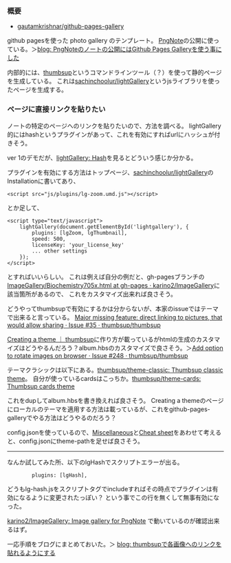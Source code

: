 ### 概要

- [gautamkrishnar/github-pages-gallery](https://github.com/gautamkrishnar/github-pages-gallery) 

github pagesを使った photo gallery のテンプレート。
[PngNote](PngNote.md)の公開に使っている。＞[blog: PngNoteのノートの公開にはGithub Pages Galleryを使う事にした](https://karino2.github.io/2021/07/27/use_ghg_for_pngnote_publish.html)

内部的には、[thumbsup](https://thumbsup.github.io/)というコマンドラインツール（？）を使って静的ページを生成している。
これは[sachinchoolur/lightGallery](https://github.com/sachinchoolur/lightGallery)というjsライブラリを使ったページを生成する。

### ページに直接リンクを貼りたい

ノートの特定のページへのリンクを貼りたいので、方法を調べる。
lightGallery的にはhashというプラグインがあって、これを有効にすればurlにハッシュが付きそう。

ver 1のデモだが、[lightGallery: Hash](https://sachinchoolur.github.io/lightgallery.js/demos/share.html)を見るとどういう感じか分かる。


プラグインを有効にする方法はトップページ、[sachinchoolur/lightGallery](https://github.com/sachinchoolur/lightGallery)のInstallationに書いてあり、

```
<script src="js/plugins/lg-zoom.umd.js"></script>
```

とか足して、

```
<script type="text/javascript">
    lightGallery(document.getElementById('lightgallery'), {
        plugins: [lgZoom, lgThumbnail],
        speed: 500,
        licenseKey: 'your_license_key'
        ... other settings
    });
</script>
```

とすればいいらしい。
これは例えば自分の例だと、gh-pagesブランチの[ImageGallery/Biochemistry705x.html at gh-pages · karino2/ImageGallery](https://github.com/karino2/ImageGallery/blob/gh-pages/Biochemistry705x.html)に該当箇所があるので、
これをカスタマイズ出来れば良さそう。

どうやってthumbsupで有効にするかは分からないが、本家のissueではテーマで出来ると言っている。
[Major missing feature: direct linking to pictures, that would allow sharing · Issue #35 · thumbsup/thumbsup](https://github.com/thumbsup/thumbsup/issues/35)

[Creating a theme  ｜ thumbsup](https://thumbsup.github.io/docs/4-themes/create/)に作り方が載っているがhtmlの生成のカスタマイズはどうやるんだろう？album.hbsのカスタマイズで良さそう。＞[Add option to rotate images on browser · Issue #248 · thumbsup/thumbsup](https://github.com/thumbsup/thumbsup/issues/248)

テーマクラシックは以下にある。[thumbsup/theme-classic: Thumbsup classic theme](https://github.com/thumbsup/theme-classic)。
自分が使っているcardsはこっちか。[thumbsup/theme-cards: Thumbsup cards theme](https://github.com/thumbsup/theme-cards)

これをdupしてalbum.hbsを書き換えれば良さそう。
Creating a themeのページにローカルのテーマを適用する方法は載っているが、これをgithub-pages-galleryでやる方法はどうやるのだろう？

config.jsonを使っているので、[Miscellaneous](https://thumbsup.github.io/docs/3-configuration/misc-settings/)と[Cheat sheet](https://thumbsup.github.io/docs/3-configuration/cheat-sheet/)をあわせて考えると、config.jsonにtheme-pathを足せば良さそう。

----

なんか試してみた所、以下のlgHashでスクリプトエラーが出る。

```
        plugins: [lgHash],
```

どうもlg-hash.jsをスクリプトタグでincludeすればその時点でプラグインは有効になるように変更されたっぽい？
という事でこの行を無くして無事有効になった。

[karino2/ImageGallery: Image gallery for PngNote](https://github.com/karino2/ImageGallery) で動いているのが確認出来るはず。

一応手順をブログにまとめておいた。＞ [blog: thumbsupで各画像へのリンクを貼れるようにする](https://karino2.github.io/2021/10/23/thumbsup_with_direct_link.html)